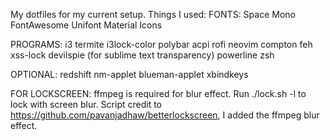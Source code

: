 My dotfiles for my current setup.
Things I used:
FONTS:
Space Mono
FontAwesome
Unifont
Material Icons

PROGRAMS:
i3
termite
i3lock-color
polybar
acpi
rofi
neovim
compton
feh
xss-lock
devilspie (for sublime text transparency)
powerline
zsh


OPTIONAL:
redshift
nm-applet
blueman-applet
xbindkeys

FOR LOCKSCREEN:
ffmpeg is required for blur effect.
Run ./lock.sh -l to lock with screen blur. 
Script credit to https://github.com/pavanjadhaw/betterlockscreen, I added the ffmpeg blur effect.
